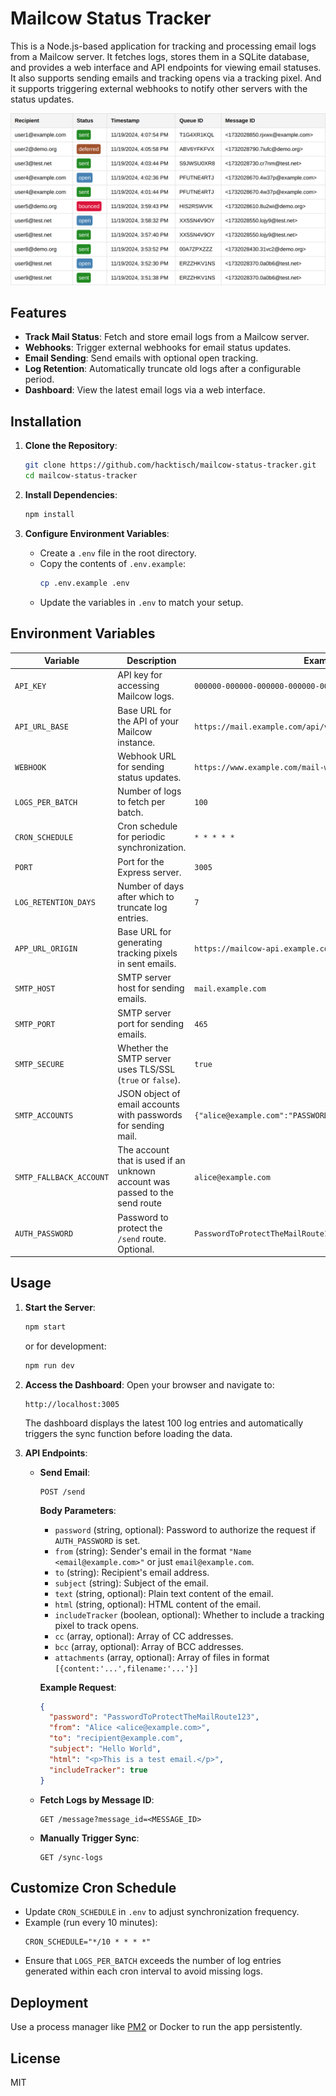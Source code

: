 # Mailcow Status Tracker

This is a Node.js-based application for tracking and processing email logs from a Mailcow server. It fetches logs, stores them in a SQLite database, and provides a web interface and API endpoints for viewing email statuses.\
It also supports sending emails and tracking opens via a tracking pixel. And it supports triggering external webhooks to notify other servers with the status updates.

![Table showing example logs](docs/logs-screenshot.png)

## Features

- **Track Mail Status**: Fetch and store email logs from a Mailcow server.
- **Webhooks**: Trigger external webhooks for email status updates.
- **Email Sending**: Send emails with optional open tracking.
- **Log Retention**: Automatically truncate old logs after a configurable period.
- **Dashboard**: View the latest email logs via a web interface.

## Installation

1. **Clone the Repository**:
   ```bash
   git clone https://github.com/hacktisch/mailcow-status-tracker.git
   cd mailcow-status-tracker
   ```

2. **Install Dependencies**:
   ```bash
   npm install
   ```

3. **Configure Environment Variables**:
   - Create a `.env` file in the root directory.
   - Copy the contents of `.env.example`:
     ```bash
     cp .env.example .env
     ```
   - Update the variables in `.env` to match your setup.

## Environment Variables

| Variable             | Description                                                      | Example Value                                    |
|-----------------------|------------------------------------------------------------------|-------------------------------------------------|
| `API_KEY`            | API key for accessing Mailcow logs.                              | `000000-000000-000000-000000-000000`            |
| `API_URL_BASE`       | Base URL for the API of your Mailcow instance.                   | `https://mail.example.com/api/v1/get/logs/postfix` |
| `WEBHOOK`            | Webhook URL for sending status updates.                         | `https://www.example.com/mail-webhook`          |
| `LOGS_PER_BATCH`     | Number of logs to fetch per batch.                              | `100`                                           |
| `CRON_SCHEDULE`      | Cron schedule for periodic synchronization.                     | `* * * * *`                                     |
| `PORT`               | Port for the Express server.                                    | `3005`                                          |
| `LOG_RETENTION_DAYS` | Number of days after which to truncate log entries.             | `7`                                             |
| `APP_URL_ORIGIN`     | Base URL for generating tracking pixels in sent emails.         | `https://mailcow-api.example.com`               |
| `SMTP_HOST`          | SMTP server host for sending emails.                           | `mail.example.com`                              |
| `SMTP_PORT`          | SMTP server port for sending emails.                           | `465`                                           |
| `SMTP_SECURE`        | Whether the SMTP server uses TLS/SSL (`true` or `false`).       | `true`                                          |
| `SMTP_ACCOUNTS`      | JSON object of email accounts with passwords for sending mail.  | `{"alice@example.com":"PASSWORD1","bob@example.com":"PASSWORD2"}` |
| `SMTP_FALLBACK_ACCOUNT`      | The account that is used if an unknown account was passed to the send route | `alice@example.com` |
| `AUTH_PASSWORD`      | Password to protect the `/send` route. Optional.                | `PasswordToProtectTheMailRoute123`              |

## Usage

1. **Start the Server**:
   ```bash
   npm start
   ```
   or for development:
   ```bash
   npm run dev
   ```

2. **Access the Dashboard**:
   Open your browser and navigate to:
   ```
   http://localhost:3005
   ```
   The dashboard displays the latest 100 log entries and automatically triggers the sync function before loading the data.

3. **API Endpoints**:

   - **Send Email**:
     ```http
     POST /send
     ```
     **Body Parameters**:
     - `password` (string, optional): Password to authorize the request if `AUTH_PASSWORD` is set.
     - `from` (string): Sender's email in the format `"Name <email@example.com>"` or just `email@example.com`.
     - `to` (string): Recipient's email address.
     - `subject` (string): Subject of the email.
     - `text` (string, optional): Plain text content of the email.
     - `html` (string, optional): HTML content of the email.
     - `includeTracker` (boolean, optional): Whether to include a tracking pixel to track opens.
     - `cc` (array, optional): Array of CC addresses.
     - `bcc` (array, optional): Array of BCC addresses.
     - `attachments` (array, optional): Array of files in format `[{content:'...',filename:'...'}]`

     **Example Request**:
     ```json
     {
       "password": "PasswordToProtectTheMailRoute123",
       "from": "Alice <alice@example.com>",
       "to": "recipient@example.com",
       "subject": "Hello World",
       "html": "<p>This is a test email.</p>",
       "includeTracker": true
     }
     ```

   - **Fetch Logs by Message ID**:
     ```http
     GET /message?message_id=<MESSAGE_ID>
     ```

   - **Manually Trigger Sync**:
     ```http
     GET /sync-logs
     ```

## Customize Cron Schedule

- Update `CRON_SCHEDULE` in `.env` to adjust synchronization frequency.
- Example (run every 10 minutes):
  ```plaintext
  CRON_SCHEDULE="*/10 * * * *"
  ```
- Ensure that `LOGS_PER_BATCH` exceeds the number of log entries generated within each cron interval to avoid missing logs.

## Deployment

Use a process manager like [PM2](https://pm2.keymetrics.io/) or Docker to run the app persistently.

## License

MIT